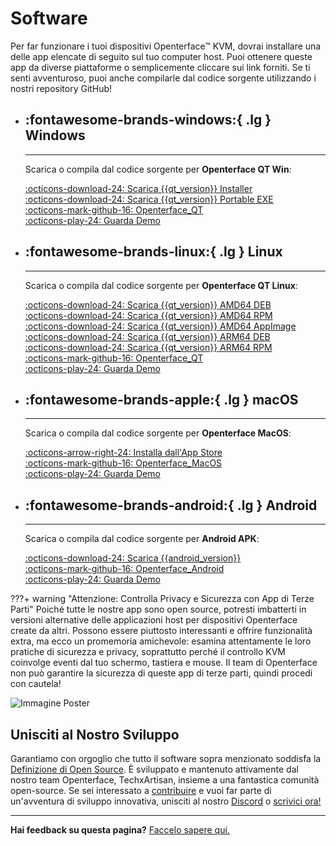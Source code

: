 # Software

Per far funzionare i tuoi dispositivi Openterface™ KVM, dovrai installare una delle app elencate di seguito sul tuo computer host. Puoi ottenere queste app da diverse piattaforme o semplicemente cliccare sui link forniti. Se ti senti avventuroso, puoi anche compilarle dal codice sorgente utilizzando i nostri repository GitHub!

<div class="grid cards" markdown>

-   ## :fontawesome-brands-windows:{ .lg } __Windows__

    ---

    Scarica o compila dal codice sorgente per **Openterface QT Win**:

    [:octicons-download-24: Scarica {{qt_version}} Installer](https://github.com/TechxArtisanStudio/Openterface_QT/releases/download/{{qt_version}}/openterfaceQT.windows.amd64.installer.exe)  <br>
    [:octicons-download-24: Scarica {{qt_version}} Portable EXE](https://github.com/TechxArtisanStudio/Openterface_QT/releases/download/{{qt_version}}/openterfaceQT-portable.exe)  <br>
    [:octicons-mark-github-16: Openterface_QT](https://github.com/TechxArtisanStudio/Openterface_QT)  <br>
    [:octicons-play-24: Guarda Demo](https://youtu.be/ERzpGtRvP2o?si=e9k402f0nxsD8o2j)

-   ## :fontawesome-brands-linux:{ .lg } __Linux__

    ---

    Scarica o compila dal codice sorgente per **Openterface QT Linux**:

    [:octicons-download-24: Scarica {{qt_version}} AMD64 DEB](https://github.com/TechxArtisanStudio/Openterface_QT/releases/download/{{qt_version}}/openterfaceQT.linux.amd64.deb)  <br>
    [:octicons-download-24: Scarica {{qt_version}} AMD64 RPM](https://github.com/TechxArtisanStudio/Openterface_QT/releases/download/{{qt_version}}/openterfaceQT.linux.amd64.rpm)  <br>
    [:octicons-download-24: Scarica {{qt_version}} AMD64 AppImage](https://github.com/TechxArtisanStudio/Openterface_QT/releases/download/{{qt_version}}/openterfaceQT.linux.amd64.AppImage)  <br>
    [:octicons-download-24: Scarica {{qt_version}} ARM64 DEB](https://github.com/TechxArtisanStudio/Openterface_QT/releases/download/{{qt_version}}/openterfaceQT.linux.arm64.deb)  <br>
    [:octicons-download-24: Scarica {{qt_version}} ARM64 RPM](https://github.com/TechxArtisanStudio/Openterface_QT/releases/download/{{qt_version}}/openterfaceQT.linux.arm64.rpm)  <br>
    [:octicons-mark-github-16: Openterface_QT](https://github.com/TechxArtisanStudio/Openterface_QT)  <br>
    [:octicons-play-24: Guarda Demo](https://youtu.be/_ScpI6TC0Pk?si=FSg7A2zmST8QbFec)

-   ## :fontawesome-brands-apple:{ .lg } __macOS__

    ---

    Scarica o compila dal codice sorgente per **Openterface MacOS**:

    [:octicons-arrow-right-24: Installa dall'App Store](/appstore) <br>
    [:octicons-mark-github-16: Openterface_MacOS](https://github.com/TechxArtisanStudio/Openterface_MacOS)  <br>
    [:octicons-play-24: Guarda Demo](https://youtu.be/m7OpUem0zqY?si=tclfl0Jl77tmE6_e)

-   ## :fontawesome-brands-android:{ .lg } __Android__

    ---

    Scarica o compila dal codice sorgente per **Android APK**:

    [:octicons-download-24: Scarica {{android_version}}](https://github.com/TechxArtisanStudio/Openterface_Android/releases/download/{{android_version}}/OpenterfaceAndroid-release.apk)  <br>
    [:octicons-mark-github-16: Openterface_Android](https://github.com/TechxArtisanStudio/Openterface_Android)  <br>
    [:octicons-play-24: Guarda Demo](https://x.com/TechxArtisan/status/1825460088922071398)

</div>

???+ warning "Attenzione: Controlla Privacy e Sicurezza con App di Terze Parti"
    Poiché tutte le nostre app sono open source, potresti imbatterti in versioni alternative delle applicazioni host per dispositivi Openterface create da altri. Possono essere piuttosto interessanti e offrire funzionalità extra, ma ecco un promemoria amichevole: esamina attentamente le loro pratiche di sicurezza e privacy, soprattutto perché il controllo KVM coinvolge eventi dal tuo schermo, tastiera e mouse. Il team di Openterface non può garantire la sicurezza di queste app di terze parti, quindi procedi con cautela!

<div class="container">
    <img src="/images/product/win_qt_app.webp" alt="Immagine Poster" class="poster-image-shadow">
</div>

## Unisciti al Nostro Sviluppo

Garantiamo con orgoglio che tutto il software sopra menzionato soddisfa la [Definizione di Open Source](/compliance). È sviluppato e mantenuto attivamente dal nostro team Openterface, TechxArtisan, insieme a una fantastica comunità open-source. Se sei interessato a [contribuire](/contributing) e vuoi far parte di un'avventura di sviluppo innovativa, unisciti al nostro [Discord](/discord) o [scrivici ora!](mailto:info@openterface.com)

---

**Hai feedback su questa pagina?** [Faccelo sapere qui.](https://forms.gle/wmxoR2C1VdG36mT69)